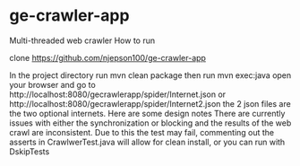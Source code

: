 # ge-crawler-app
Multi-threaded web crawler
How to run

clone  https://github.com/njepson100/ge-crawler-app

In the project directory run mvn clean package
then run mvn exec:java
open your browser and go to http://localhost:8080/gecrawlerapp/spider/Internet.json
or http://localhost:8080/gecrawlerapp/spider/Internet2.json
the 2 json files are the two optional internets.
Here are some design notes
There are currently issues with either the synchronization or blocking and the results of the web crawl are inconsistent.
Due to this the test may fail, commenting out the asserts in CrawlwerTest.java will allow for clean install, 
or you can run with DskipTests
